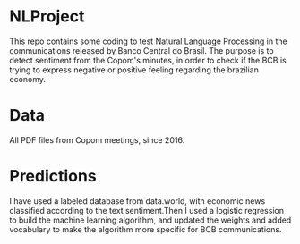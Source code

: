 # NLProject
This repo contains some coding to test Natural Language Processing in the communications released by Banco Central do Brasil.
The purpose is to detect sentiment from the Copom's minutes, in order to check if the BCB is trying to express negative or positive feeling regarding the brazilian economy.

# Data
All PDF files from Copom meetings, since 2016.

# Predictions
I have used a labeled database from data.world, with economic news classified according to the text sentiment.Then I used a logistic regression to build the machine learning algorithm, and updated the weights and added vocabulary to make the algorithm more specific for BCB communications.

